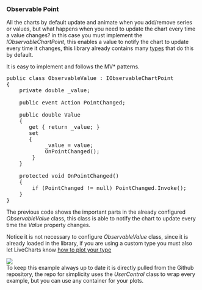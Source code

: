 <h3 class="important-tittle">Observable Point</h3>

<p>
    All the charts by default update and animate when you add/remove series or values, but what happens when you
    need to update the chart every time a value changes? in this case you must implement the
    <i class="text-muted">IObservableChartPoint</i>, this enables a value to notify the chart
    to update every time it changes, this library already contains many
    <a href="/App/examples/v1/wpf/Types%20and%20Configuration">types</a> that do this by default.
</p>

<p>
    It is easy to implement and follows the MV* patterns.
</p>

<pre class="prettyprint">public class ObservableValue : IObservableChartPoint
{
    private double _value;        

    public event Action PointChanged;

    public double Value
    {
       get { return _value; }
       set
       {
            _value = value;
            OnPointChanged();
        }
    }

    protected void OnPointChanged()
    {
        if (PointChanged != null) PointChanged.Invoke();
    }
}</pre>

<p>
    The previous code shows the important parts in the already configured
    <i class="text-muted">ObservableValue</i> class, this class is able to notify the chart to
    update every time the <i class="text-muted">Value</i> property changes.
</p>

<p>
    Notice it is not necessary to configure <i class="text-muted">ObservableValue</i> class, since
    it is already loaded in the library, if you are using a custom type you must also let LiveCharts
    know <a href="/App/examples/v1/wpf/Types%20and%20Configuration">how to plot your type</a>
</p>

<div class="text-center">
    <img src="/App/Examples/v1/Observable Point/Images/fullyresponsive.gif" />
</div>

<div class="doc-alert">
    To keep this example always up to date it is directly pulled from the Github repository, the
    repo for simplicity uses the <i>UserControl</i> class to wrap every example, but you can use any
    container for your plots.
</div>

```{wpf,!https://raw.githubusercontent.com/beto-rodriguez/Live-Charts/master/Examples/Wpf/CartesianChart/MultiAxes/MultiAxesChart.xaml}

```

```{wpf,!https://raw.githubusercontent.com/beto-rodriguez/Live-Charts/master/Examples/WinForms/Cartesian/MultiAxes/MultipleAxesExample.cs}

```

```{wf,!https://raw.githubusercontent.com/beto-rodriguez/Live-Charts/master/Examples/WinForms/Cartesian/FullyResponsive/FullyResponsive.cs}

```
